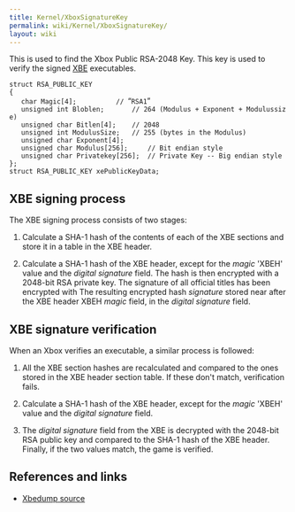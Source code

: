 ```yaml
---
title: Kernel/XboxSignatureKey
permalink: wiki/Kernel/XboxSignatureKey/
layout: wiki
---
```


This is used to find the Xbox Public RSA-2048 Key. This key is used to
verify the signed [XBE](/wiki/XBE "wikilink") executables.

`struct RSA_PUBLIC_KEY`  
`{`  
`   char Magic[4];          // `“`RSA1`”  
`   unsigned int Bloblen;       // 264 (Modulus + Exponent + Modulussize)`  
`   unsigned char Bitlen[4];    // 2048`  
`   unsigned int ModulusSize;   // 255 (bytes in the Modulus)`  
`   unsigned char Exponent[4];`  
`   unsigned char Modulus[256];     // Bit endian style`  
`   unsigned char Privatekey[256];  // Private Key -- Big endian style`  
`};`  
`struct RSA_PUBLIC_KEY xePublicKeyData;`

XBE signing process
-------------------

The XBE signing process consists of two stages:

1. Calculate a SHA-1 hash of the contents of each of the XBE sections
and store it in a table in the XBE header.

2. Calculate a SHA-1 hash of the XBE header, except for the *magic*
'XBEH' value and the *digital signature* field. The hash is then
encrypted with a 2048-bit RSA private key. The signature of all official
titles has been encrypted with The resulting encrypted hash *signature*
stored near after the XBE header XBEH *magic* field, in the *digital
signature* field.

XBE signature verification
--------------------------

When an Xbox verifies an executable, a similar process is followed:

1. All the XBE section hashes are recalculated and compared to the ones
stored in the XBE header section table. If these don't match,
verification fails.

2. Calculate a SHA-1 hash of the XBE header, except for the *magic*
'XBEH' value and the *digital signature* field.

3. The *digital signature* field from the XBE is decrypted with the
2048-bit RSA public key and compared to the SHA-1 hash of the XBE
header. Finally, if the two values match, the game is verified.

References and links
--------------------

-   [Xbedump
    source](https://github.com/xqemu/xbedump/blob/master/xboxlib.c)

